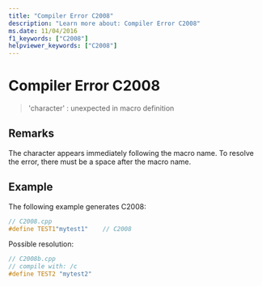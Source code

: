 ```yaml
---
title: "Compiler Error C2008"
description: "Learn more about: Compiler Error C2008"
ms.date: 11/04/2016
f1_keywords: ["C2008"]
helpviewer_keywords: ["C2008"]
---
```

# Compiler Error C2008

> 'character' : unexpected in macro definition

## Remarks

The character appears immediately following the macro name. To resolve the error, there must be a space after the macro name.

## Example

The following example generates C2008:

```cpp
// C2008.cpp
#define TEST1"mytest1"    // C2008
```

Possible resolution:

```cpp
// C2008b.cpp
// compile with: /c
#define TEST2 "mytest2"
```
